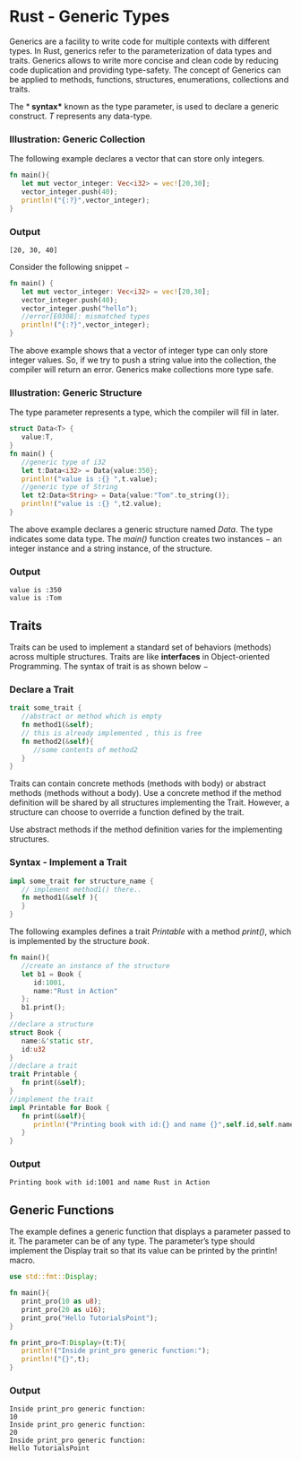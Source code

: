 # Rust - Generic Types

Generics are a facility to write code for multiple contexts with different types. In Rust, generics refer to the parameterization of data types and traits. Generics allows to write more concise and clean code by reducing code duplication and providing type-safety. The concept of Generics can be applied to methods, functions, structures, enumerations, collections and traits.

The ***<T> syntax\*** known as the type parameter, is used to declare a generic construct. *T* represents any data-type.

### Illustration: Generic Collection

The following example declares a vector that can store only integers.

```rust
fn main(){
   let mut vector_integer: Vec<i32> = vec![20,30];
   vector_integer.push(40);
   println!("{:?}",vector_integer);
}
```

### Output

```
[20, 30, 40]
```

Consider the following snippet −

```rust
fn main() {
   let mut vector_integer: Vec<i32> = vec![20,30];
   vector_integer.push(40);
   vector_integer.push("hello"); 
   //error[E0308]: mismatched types
   println!("{:?}",vector_integer);
}
```

The above example shows that a vector of integer type can only store integer values. So, if we try to push a string value into the collection, the compiler will return an error. Generics make collections more type safe.

### Illustration: Generic Structure

The type parameter represents a type, which the compiler will fill in later.

```rust
struct Data<T> {
   value:T,
}
fn main() {
   //generic type of i32
   let t:Data<i32> = Data{value:350};
   println!("value is :{} ",t.value);
   //generic type of String
   let t2:Data<String> = Data{value:"Tom".to_string()};
   println!("value is :{} ",t2.value);
}
```

The above example declares a generic structure named *Data*. The *<T>* type indicates some data type. The *main()* function creates two instances − an integer instance and a string instance, of the structure.

### Output

```
value is :350
value is :Tom
```

## Traits

Traits can be used to implement a standard set of behaviors (methods) across multiple structures. Traits are like **interfaces** in Object-oriented Programming. The syntax of trait is as shown below −

### Declare a Trait

```rust
trait some_trait {
   //abstract or method which is empty
   fn method1(&self);
   // this is already implemented , this is free
   fn method2(&self){
      //some contents of method2
   }
}
```

Traits can contain concrete methods (methods with body) or abstract methods (methods without a body). Use a concrete method if the method definition will be shared by all structures implementing the Trait. However, a structure can choose to override a function defined by the trait.

Use abstract methods if the method definition varies for the implementing structures.

### Syntax - Implement a Trait

```rust
impl some_trait for structure_name {
   // implement method1() there..
   fn method1(&self ){
   }
}
```

The following examples defines a trait *Printable* with a method *print()*, which is implemented by the structure *book*.

```rust
fn main(){
   //create an instance of the structure
   let b1 = Book {
      id:1001,
      name:"Rust in Action"
   };
   b1.print();
}
//declare a structure
struct Book {
   name:&'static str,
   id:u32
}
//declare a trait
trait Printable {
   fn print(&self);
}
//implement the trait
impl Printable for Book {
   fn print(&self){
      println!("Printing book with id:{} and name {}",self.id,self.name)
   }
}
```

### Output

```
Printing book with id:1001 and name Rust in Action
```

## Generic Functions

The example defines a generic function that displays a parameter passed to it. The parameter can be of any type. The parameter’s type should implement the Display trait so that its value can be printed by the println! macro.

```rust
use std::fmt::Display;

fn main(){
   print_pro(10 as u8);
   print_pro(20 as u16);
   print_pro("Hello TutorialsPoint");
}

fn print_pro<T:Display>(t:T){
   println!("Inside print_pro generic function:");
   println!("{}",t);
}
```

### Output

```
Inside print_pro generic function:
10
Inside print_pro generic function:
20
Inside print_pro generic function:
Hello TutorialsPoint
```